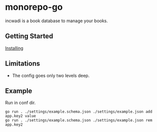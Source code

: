 # monorepo-go

incwadi is a book database to manage your books.

## Getting Started

[Installing](https://github.com/incwadi-warehouse/docu)

## Limitations

- The config goes only two levels deep.

## Example

Run in conf dir.

```shell
go run . ./settings/example.schema.json ./settings/example.json add app.key2 value
go run . ./settings/example.schema.json ./settings/example.json rem app.key2
```
